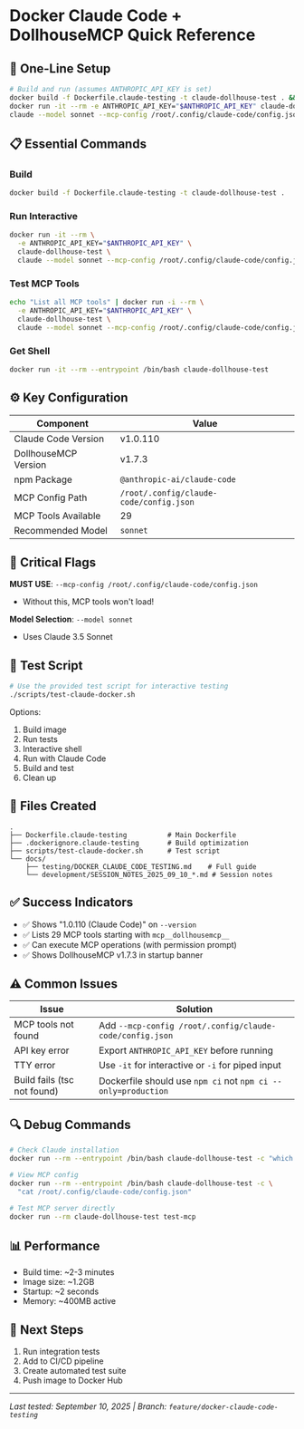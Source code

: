 # Docker Claude Code + DollhouseMCP Quick Reference

## 🚀 One-Line Setup

```bash
# Build and run (assumes ANTHROPIC_API_KEY is set)
docker build -f Dockerfile.claude-testing -t claude-dollhouse-test . && \
docker run -it --rm -e ANTHROPIC_API_KEY="$ANTHROPIC_API_KEY" claude-dollhouse-test \
claude --model sonnet --mcp-config /root/.config/claude-code/config.json
```

## 📋 Essential Commands

### Build
```bash
docker build -f Dockerfile.claude-testing -t claude-dollhouse-test .
```

### Run Interactive
```bash
docker run -it --rm \
  -e ANTHROPIC_API_KEY="$ANTHROPIC_API_KEY" \
  claude-dollhouse-test \
  claude --model sonnet --mcp-config /root/.config/claude-code/config.json
```

### Test MCP Tools
```bash
echo "List all MCP tools" | docker run -i --rm \
  -e ANTHROPIC_API_KEY="$ANTHROPIC_API_KEY" \
  claude-dollhouse-test \
  claude --model sonnet --mcp-config /root/.config/claude-code/config.json
```

### Get Shell
```bash
docker run -it --rm --entrypoint /bin/bash claude-dollhouse-test
```

## ⚙️ Key Configuration

| Component | Value |
|-----------|-------|
| Claude Code Version | v1.0.110 |
| DollhouseMCP Version | v1.7.3 |
| npm Package | `@anthropic-ai/claude-code` |
| MCP Config Path | `/root/.config/claude-code/config.json` |
| MCP Tools Available | 29 |
| Recommended Model | `sonnet` |

## 🔑 Critical Flags

**MUST USE**: `--mcp-config /root/.config/claude-code/config.json`
- Without this, MCP tools won't load!

**Model Selection**: `--model sonnet`
- Uses Claude 3.5 Sonnet

## 🧪 Test Script

```bash
# Use the provided test script for interactive testing
./scripts/test-claude-docker.sh
```

Options:
1. Build image
2. Run tests
3. Interactive shell
4. Run with Claude Code
5. Build and test
6. Clean up

## 📁 Files Created

```
.
├── Dockerfile.claude-testing          # Main Dockerfile
├── .dockerignore.claude-testing       # Build optimization
├── scripts/test-claude-docker.sh      # Test script
└── docs/
    ├── testing/DOCKER_CLAUDE_CODE_TESTING.md    # Full guide
    └── development/SESSION_NOTES_2025_09_10_*.md # Session notes
```

## ✅ Success Indicators

- ✅ Shows "1.0.110 (Claude Code)" on `--version`
- ✅ Lists 29 MCP tools starting with `mcp__dollhousemcp__`
- ✅ Can execute MCP operations (with permission prompt)
- ✅ Shows DollhouseMCP v1.7.3 in startup banner

## ⚠️ Common Issues

| Issue | Solution |
|-------|----------|
| MCP tools not found | Add `--mcp-config /root/.config/claude-code/config.json` |
| API key error | Export `ANTHROPIC_API_KEY` before running |
| TTY error | Use `-it` for interactive or `-i` for piped input |
| Build fails (tsc not found) | Dockerfile should use `npm ci` not `npm ci --only=production` |

## 🔍 Debug Commands

```bash
# Check Claude installation
docker run --rm --entrypoint /bin/bash claude-dollhouse-test -c "which claude"

# View MCP config
docker run --rm --entrypoint /bin/bash claude-dollhouse-test -c \
  "cat /root/.config/claude-code/config.json"

# Test MCP server directly
docker run --rm claude-dollhouse-test test-mcp
```

## 📊 Performance

- Build time: ~2-3 minutes
- Image size: ~1.2GB  
- Startup: ~2 seconds
- Memory: ~400MB active

## 🎯 Next Steps

1. Run integration tests
2. Add to CI/CD pipeline
3. Create automated test suite
4. Push image to Docker Hub

---

*Last tested: September 10, 2025 | Branch: `feature/docker-claude-code-testing`*